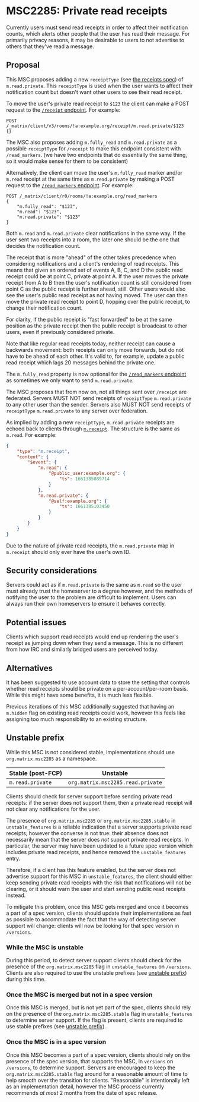 # MSC2285: Private read receipts

Currently users must send read receipts in order to affect their notification
counts, which alerts other people that the user has read their message. For
primarily privacy reasons, it may be desirable to users to not advertise to
others that they've read a message.

## Proposal

This MSC proposes adding a new `receiptType` (see [the receipts
spec](https://spec.matrix.org/v1.3/client-server-api/#receipts)) of
`m.read.private`. This `receiptType` is used when the user wants to affect their
notification count but doesn't want other users to see their read receipt.

To move the user's private read receipt to `$123` the client can make a POST
request to the [`/receipt`
endpoint](https://spec.matrix.org/v1.3/client-server-api/#post_matrixclientv3roomsroomidreceiptreceipttypeeventid).
For example:

```HTTP
POST /_matrix/client/v3/rooms/!a:example.org/receipt/m.read.private/$123
{}
```

The MSC also proposes adding `m.fully_read` and `m.read.private` as a possible
`receiptType` for `/receipt` to make this endpoint consistent with
`/read_markers`. (we have two endpoints that do essentially the same thing, so
it would make sense for them to be consistent)

Alternatively, the client can move the user's `m.fully_read` marker and/or
`m.read` receipt at the same time as `m.read.private` by making a POST request
to the [`/read_markers`
endpoint](https://spec.matrix.org/v1.3/client-server-api/#post_matrixclientv3roomsroomidread_markers).
For example:

```HTTP
POST /_matrix/client/r0/rooms/!a:example.org/read_markers
{
    "m.fully_read": "$123",
    "m.read": "$123",
    "m.read.private": "$123"
}
```

Both `m.read` and `m.read.private` clear notifications in the same way. If the
user sent two receipts into a room, the later one should be the one that decides
the notification count.

The receipt that is more "ahead" of the other takes precedence when considering
notifications and a client's rendering of read receipts. This means that given
an ordered set of events A, B, C, and D the public read receipt could be at
point C, private at point A. If the user moves the private receipt from A to B
then the user's notification count is still considered from point C as the public
receipt is further ahead, still. Other users would also see the user's public read
receipt as not having moved. The user can then move the private read receipt
to point D, hopping over the public receipt, to change their notification count.

For clarity, if the public receipt is "fast forwarded" to be at the same position
as the private receipt then the public receipt is broadcast to other users, even
if previously considered private.

Note that like regular read receipts today, neither receipt can cause a backwards
movement: both receipts can only move forwards, but do not have to be ahead of
each other. It's valid to, for example, update a public read receipt which lags
20 messages behind the private one.

The `m.fully_read` property is now optional for the [`/read_markers`
endpoint](https://spec.matrix.org/v1.3/client-server-api/#post_matrixclientv3roomsroomidread_markers)
as sometimes we only want to send `m.read.private`.

The MSC proposes that from now on, not all things sent over `/receipt` are
federated. Servers MUST NOT send receipts of `receiptType` `m.read.private` to
any other user than the sender. Servers also MUST NOT send receipts of
`receiptType` `m.read.private` to any server over federation.

As implied by adding a new `receiptType`, `m.read.private` receipts are echoed
back to clients through [`m.receipt`](https://spec.matrix.org/v1.3/client-server-api/#mreceipt).
The structure is the same as `m.read`. For example:

```json
{
    "type": "m.receipt",
    "content": {
        "$event": {
            "m.read": {
                "@public_user:example.org": {
                    "ts": 1661385089714
                }
            },
            "m.read.private": {
                "@self:example.org": {
                    "ts": 1661385103450
                }
            }
        }
    }
}
```

Due to the nature of private read receipts, the `m.read.private` map in `m.receipt`
should only ever have the user's own ID.

## Security considerations

Servers could act as if `m.read.private` is the same as `m.read` so the user
must already trust the homeserver to a degree however, and the methods of
notifying the user to the problem are difficult to implement. Users can always
run their own homeservers to ensure it behaves correctly.

## Potential issues

Clients which support read receipts would end up rendering the user's receipt as
jumping down when they send a message. This is no different from how IRC and
similarly bridged users are perceived today.

## Alternatives

It has been suggested to use account data to store the setting that controls
whether read receipts should be private on a per-account/per-room basis. While
this might have some benefits, it is much less flexible.

Previous iterations of this MSC additionally suggested that having an `m.hidden`
flag on existing read receipts could work, however this feels like assigning too
much responsibility to an existing structure.

## Unstable prefix

While this MSC is not considered stable, implementations should use
`org.matrix.msc2285` as a namespace.

|Stable (post-FCP)|Unstable                         |
|-----------------|---------------------------------|
|`m.read.private` |`org.matrix.msc2285.read.private`|

Clients should check for server support before sending private read receipts:
if the server does not support them, then a private read receipt will not clear
any notifications for the user.

The presence of `org.matrix.msc2285` or `org.matrix.msc2285.stable` in
`unstable_features` is a reliable indication that a server supports private read
receipts; however the converse is not true: their absence does not necessarily
mean that the server does *not* support private read receipts. In particular,
the server may have been updated to a future spec version which includes
private read receipts, and hence removed the `unstable_features` entry.

Therefore, if a client has this feature enabled, but the server does not advertise
support for this MSC in `unstable_features`, the client should either keep sending
private read receipts with the risk that notifications will not be clearing, or it
should warn the user and start sending public read receipts instead.

To mitigate this problem, once this MSC gets merged and once it becomes a part of a
spec version, clients should update their implementations as fast as possible to
accommodate the fact that the way of detecting server support will change: clients
will now be looking for that spec version in `/versions`.

### While the MSC is unstable

During this period, to detect server support clients should check for the
presence of the `org.matrix.msc2285` flag in `unstable_features` on `/versions`.
Clients are also required to use the unstable prefixes (see [unstable
prefix](#unstable-prefix)) during this time.

### Once the MSC is merged but not in a spec version

Once this MSC is merged, but is not yet part of the spec, clients should rely on
the presence of the `org.matrix.msc2285.stable` flag in `unstable_features` to
determine server support. If the flag is present, clients are required to use
stable prefixes (see [unstable prefix](#unstable-prefix)).

### Once the MSC is in a spec version

Once this MSC becomes a part of a spec version, clients should rely on the
presence of the spec version, that supports the MSC, in `versions` on
`/versions`, to determine support. Servers are encouraged to keep the
`org.matrix.msc2285.stable` flag around for a reasonable amount of time
to help smooth over the transition for clients. "Reasonable" is intentionally
left as an implementation detail, however the MSC process currently recommends
*at most* 2 months from the date of spec release.
